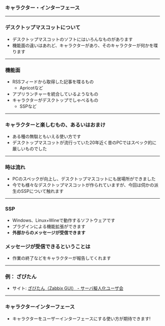 ### キャラクター・インターフェース

---

### デスクトップマスコットについて

- デスクトップマスコットのソフトにはいろんなものがあります
- 機能面の違いはあれど、キャラクターがあり、そのキャラクターが何かを喋ります

---

### 機能面

- RSSフィードから取得した記事を喋るもの
  - Apricotなど
- アプリランチャーを統合しているようなもの
- キャラクターがデスクトップでしゃべるもの
  - SSPなど

---

### キャラクターと楽しむもの、あるいはおまけ

- ある種の無駄ともいえる使い方です 
- デスクトップマスコットが流行っていた20年近く昔のPCではスペック的に厳しいものでした 
 
--- 
 
### 時は流れ 
 
- PCのスペックが向上し、デスクトップマスコットにも居場所ができました 
- 今でも様々なデスクトップマスコットが作られていますが、今回は伺かの派生のSSPについて触れます 
 
--- 

### SSP

- Windows、Linux+Wineで動作するソフトウェアです
- プラグインによる機能拡張ができます
- **外部からのメッセージが受信できます**

### メッセージが受信できるということは

- 作業の終了などをキャラクターが報告してくれます

---

### 例： ざびたん

- サイト: [ざびたん（Zabbix GUI） \- サーバ擬人化ユーザ会](https://sites.google.com/site/sgijinka/zabitan)

---

### キャラクターインターフェース

- キャラクターをユーザーインターフェースにする使い方が期待できます!

